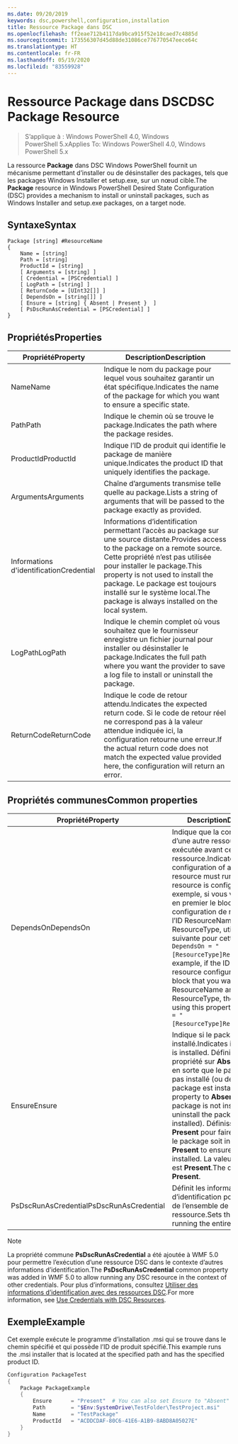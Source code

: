 ```yaml
---
ms.date: 09/20/2019
keywords: dsc,powershell,configuration,installation
title: Ressource Package dans DSC
ms.openlocfilehash: ff2eae712b4117da9bca915f52e18caed7c4885d
ms.sourcegitcommit: 173556307d45d88de31086ce776770547eece64c
ms.translationtype: HT
ms.contentlocale: fr-FR
ms.lasthandoff: 05/19/2020
ms.locfileid: "83559928"
---
```

# <a name="dsc-package-resource"></a><span data-ttu-id="cb04f-103">Ressource Package dans DSC</span><span class="sxs-lookup"><span data-stu-id="cb04f-103">DSC Package Resource</span></span>

> <span data-ttu-id="cb04f-104">S’applique à : Windows PowerShell 4.0, Windows PowerShell 5.x</span><span class="sxs-lookup"><span data-stu-id="cb04f-104">Applies To: Windows PowerShell 4.0, Windows PowerShell 5.x</span></span>

<span data-ttu-id="cb04f-105">La ressource **Package** dans DSC Windows PowerShell fournit un mécanisme permettant d’installer ou de désinstaller des packages, tels que les packages Windows Installer et setup.exe, sur un nœud cible.</span><span class="sxs-lookup"><span data-stu-id="cb04f-105">The **Package** resource in Windows PowerShell Desired State Configuration (DSC) provides a mechanism to install or uninstall packages, such as Windows Installer and setup.exe packages, on a target node.</span></span>

## <a name="syntax"></a><span data-ttu-id="cb04f-106">Syntaxe</span><span class="sxs-lookup"><span data-stu-id="cb04f-106">Syntax</span></span>

```Syntax
Package [string] #ResourceName
{
    Name = [string]
    Path = [string]
    ProductId = [string]
    [ Arguments = [string] ]
    [ Credential = [PSCredential] ]
    [ LogPath = [string] ]
    [ ReturnCode = [UInt32[]] ]
    [ DependsOn = [string[]] ]
    [ Ensure = [string] { Absent | Present }  ]
    [ PsDscRunAsCredential = [PSCredential] ]
}
```

## <a name="properties"></a><span data-ttu-id="cb04f-107">Propriétés</span><span class="sxs-lookup"><span data-stu-id="cb04f-107">Properties</span></span>

|<span data-ttu-id="cb04f-108">Propriété</span><span class="sxs-lookup"><span data-stu-id="cb04f-108">Property</span></span> |<span data-ttu-id="cb04f-109">Description</span><span class="sxs-lookup"><span data-stu-id="cb04f-109">Description</span></span> |
|---|---|
|<span data-ttu-id="cb04f-110">Name</span><span class="sxs-lookup"><span data-stu-id="cb04f-110">Name</span></span> |<span data-ttu-id="cb04f-111">Indique le nom du package pour lequel vous souhaitez garantir un état spécifique.</span><span class="sxs-lookup"><span data-stu-id="cb04f-111">Indicates the name of the package for which you want to ensure a specific state.</span></span> |
|<span data-ttu-id="cb04f-112">Path</span><span class="sxs-lookup"><span data-stu-id="cb04f-112">Path</span></span> |<span data-ttu-id="cb04f-113">Indique le chemin où se trouve le package.</span><span class="sxs-lookup"><span data-stu-id="cb04f-113">Indicates the path where the package resides.</span></span> |
|<span data-ttu-id="cb04f-114">ProductId</span><span class="sxs-lookup"><span data-stu-id="cb04f-114">ProductId</span></span> |<span data-ttu-id="cb04f-115">Indique l’ID de produit qui identifie le package de manière unique.</span><span class="sxs-lookup"><span data-stu-id="cb04f-115">Indicates the product ID that uniquely identifies the package.</span></span> |
|<span data-ttu-id="cb04f-116">Arguments</span><span class="sxs-lookup"><span data-stu-id="cb04f-116">Arguments</span></span> |<span data-ttu-id="cb04f-117">Chaîne d’arguments transmise telle quelle au package.</span><span class="sxs-lookup"><span data-stu-id="cb04f-117">Lists a string of arguments that will be passed to the package exactly as provided.</span></span> |
|<span data-ttu-id="cb04f-118">Informations d'identification</span><span class="sxs-lookup"><span data-stu-id="cb04f-118">Credential</span></span> |<span data-ttu-id="cb04f-119">Informations d’identification permettant l’accès au package sur une source distante.</span><span class="sxs-lookup"><span data-stu-id="cb04f-119">Provides access to the package on a remote source.</span></span> <span data-ttu-id="cb04f-120">Cette propriété n’est pas utilisée pour installer le package.</span><span class="sxs-lookup"><span data-stu-id="cb04f-120">This property is not used to install the package.</span></span> <span data-ttu-id="cb04f-121">Le package est toujours installé sur le système local.</span><span class="sxs-lookup"><span data-stu-id="cb04f-121">The package is always installed on the local system.</span></span> |
|<span data-ttu-id="cb04f-122">LogPath</span><span class="sxs-lookup"><span data-stu-id="cb04f-122">LogPath</span></span> |<span data-ttu-id="cb04f-123">Indique le chemin complet où vous souhaitez que le fournisseur enregistre un fichier journal pour installer ou désinstaller le package.</span><span class="sxs-lookup"><span data-stu-id="cb04f-123">Indicates the full path where you want the provider to save a log file to install or uninstall the package.</span></span> |
|<span data-ttu-id="cb04f-124">ReturnCode</span><span class="sxs-lookup"><span data-stu-id="cb04f-124">ReturnCode</span></span> |<span data-ttu-id="cb04f-125">Indique le code de retour attendu.</span><span class="sxs-lookup"><span data-stu-id="cb04f-125">Indicates the expected return code.</span></span> <span data-ttu-id="cb04f-126">Si le code de retour réel ne correspond pas à la valeur attendue indiquée ici, la configuration retourne une erreur.</span><span class="sxs-lookup"><span data-stu-id="cb04f-126">If the actual return code does not match the expected value provided here, the configuration will return an error.</span></span> |

## <a name="common-properties"></a><span data-ttu-id="cb04f-127">Propriétés communes</span><span class="sxs-lookup"><span data-stu-id="cb04f-127">Common properties</span></span>

|<span data-ttu-id="cb04f-128">Propriété</span><span class="sxs-lookup"><span data-stu-id="cb04f-128">Property</span></span> |<span data-ttu-id="cb04f-129">Description</span><span class="sxs-lookup"><span data-stu-id="cb04f-129">Description</span></span> |
|---|---|
|<span data-ttu-id="cb04f-130">DependsOn</span><span class="sxs-lookup"><span data-stu-id="cb04f-130">DependsOn</span></span> |<span data-ttu-id="cb04f-131">Indique que la configuration d’une autre ressource doit être exécutée avant celle de cette ressource.</span><span class="sxs-lookup"><span data-stu-id="cb04f-131">Indicates that the configuration of another resource must run before this resource is configured.</span></span> <span data-ttu-id="cb04f-132">Par exemple, si vous voulez exécuter en premier le bloc de script de configuration de ressource ayant l’ID ResourceName et le type ResourceType, utilisez la syntaxe suivante pour cette propriété : `DependsOn = "[ResourceType]ResourceName"`.</span><span class="sxs-lookup"><span data-stu-id="cb04f-132">For example, if the ID of the resource configuration script block that you want to run first is ResourceName and its type is ResourceType, the syntax for using this property is `DependsOn = "[ResourceType]ResourceName"`.</span></span> |
|<span data-ttu-id="cb04f-133">Ensure</span><span class="sxs-lookup"><span data-stu-id="cb04f-133">Ensure</span></span> |<span data-ttu-id="cb04f-134">Indique si le package est installé.</span><span class="sxs-lookup"><span data-stu-id="cb04f-134">Indicates if the package is installed.</span></span> <span data-ttu-id="cb04f-135">Définissez cette propriété sur **Absent** pour faire en sorte que le package ne soit pas installé (ou désinstallé, si le package est installé).</span><span class="sxs-lookup"><span data-stu-id="cb04f-135">Set this property to **Absent** to ensure the package is not installed (or uninstall the package if it is installed).</span></span> <span data-ttu-id="cb04f-136">Définissez-la sur **Present** pour faire en sorte que le package soit installé.</span><span class="sxs-lookup"><span data-stu-id="cb04f-136">Set it to **Present** to ensure the package is installed.</span></span> <span data-ttu-id="cb04f-137">La valeur par défaut est **Present**.</span><span class="sxs-lookup"><span data-stu-id="cb04f-137">The default value is **Present**.</span></span> |
|<span data-ttu-id="cb04f-138">PsDscRunAsCredential</span><span class="sxs-lookup"><span data-stu-id="cb04f-138">PsDscRunAsCredential</span></span> |<span data-ttu-id="cb04f-139">Définit les informations d’identification pour l’exécution de l’ensemble de la ressource.</span><span class="sxs-lookup"><span data-stu-id="cb04f-139">Sets the credential for running the entire resource as.</span></span> |

> [!NOTE]
> <span data-ttu-id="cb04f-140">La propriété commune **PsDscRunAsCredential** a été ajoutée à WMF 5.0 pour permettre l’exécution d’une ressource DSC dans le contexte d’autres informations d’identification.</span><span class="sxs-lookup"><span data-stu-id="cb04f-140">The **PsDscRunAsCredential** common property was added in WMF 5.0 to allow running any DSC resource in the context of other credentials.</span></span> <span data-ttu-id="cb04f-141">Pour plus d’informations, consultez [Utiliser des informations d’identification avec des ressources DSC](../../../configurations/runasuser.md).</span><span class="sxs-lookup"><span data-stu-id="cb04f-141">For more information, see [Use Credentials with DSC Resources](../../../configurations/runasuser.md).</span></span>

## <a name="example"></a><span data-ttu-id="cb04f-142">Exemple</span><span class="sxs-lookup"><span data-stu-id="cb04f-142">Example</span></span>

<span data-ttu-id="cb04f-143">Cet exemple exécute le programme d’installation .msi qui se trouve dans le chemin spécifié et qui possède l’ID de produit spécifié.</span><span class="sxs-lookup"><span data-stu-id="cb04f-143">This example runs the .msi installer that is located at the specified path and has the specified product ID.</span></span>

```powershell
Configuration PackageTest
{
    Package PackageExample
    {
        Ensure      = "Present"  # You can also set Ensure to "Absent"
        Path        = "$Env:SystemDrive\TestFolder\TestProject.msi"
        Name        = "TestPackage"
        ProductId   = "ACDDCDAF-80C6-41E6-A1B9-8ABD8A05027E"
    }
}
```
